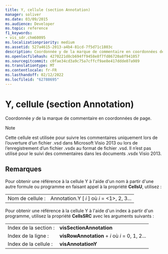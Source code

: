 ```yaml
---
title: Y, cellule (section Annotation)
manager: soliver
ms.date: 03/09/2015
ms.audience: Developer
ms.topic: reference
f1_keywords:
- vis_sdr.chm60095
ms.localizationpriority: medium
ms.assetid: 527a4615-2013-a4b4-81cd-7f5d71c1803c
description: Coordonnée y de la marque de commentaire en coordonnées de page.
ms.openlocfilehash: 4270221d8cb694ff9458e8f7fd86720a8f941057
ms.sourcegitcommit: c0fae34cd3a9c75a7cffcf9ae8e417ddde07a989
ms.translationtype: MT
ms.contentlocale: fr-FR
ms.lasthandoff: 02/12/2022
ms.locfileid: "62788695"
---
```

# <a name="y-cell-annotation-section"></a>Y, cellule (section Annotation)

Coordonnée *y*  de la marque de commentaire en coordonnées de page. 
  
> [!NOTE]
> Cette cellule est utilisée pour suivre les commentaires uniquement lors de l’ouverture d’un fichier .vsd dans Microsoft Visio 2013 ou lors de l’enregistrement d’un fichier .vsdx au format de fichier .vsd. Il n’est pas utilisé pour le suivi des commentaires dans les documents .vsdx Visio 2013. 
  
## <a name="remarks"></a>Remarques

Pour obtenir une référence à la cellule Y à l'aide d'un nom à partir d'une autre formule ou programme en faisant appel à la propriété **CellsU**, utilisez : 
  
|||
|:-----|:-----|
| Nom de cellule :  <br/> | Annotation.Y [  *i*  ] où  *i*  = <1>, 2, 3... |
   
Pour obtenir une référence à la cellule Y à l'aide d'un index à partir d'un programme, utilisez la propriété **CellsSRC** avec les arguments suivants : 
  
|||
|:-----|:-----|
| Index de la section :  <br/> |**visSectionAnnotation** <br/> |
| Index de la ligne :  <br/> |**visRowAnnotation** +   *i* où *i* = 0, 1, 2... |
| Index de la cellule :  <br/> |**visAnnotationY** <br/> |
   

